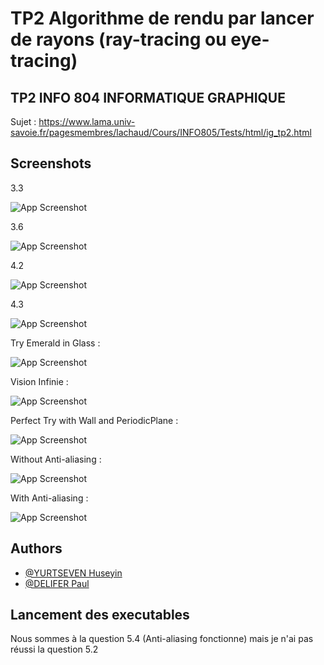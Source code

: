 # TP2 Algorithme de rendu par lancer de rayons (ray-tracing ou eye-tracing)

## TP2 INFO 804 INFORMATIQUE GRAPHIQUE

Sujet : https://www.lama.univ-savoie.fr/pagesmembres/lachaud/Cours/INFO805/Tests/html/ig_tp2.html

## Screenshots
3.3

![App Screenshot](imagesREADME/3.3.png) 

3.6

![App Screenshot](imagesREADME/3.6.png)

4.2

![App Screenshot](imagesREADME/4.2.png)

4.3

![App Screenshot](imagesREADME/4.3.png)

Try Emerald in Glass : 

![App Screenshot](imagesREADME/emeralInGlass.png)


Vision Infinie : 

![App Screenshot](imagesREADME/visionInfinie.png)


Perfect Try with Wall and PeriodicPlane : 

![App Screenshot](imagesREADME/perfectTryWall.png)


Without Anti-aliasing : 

![App Screenshot](imagesREADME/withoutAntiAliascing.png)

With Anti-aliasing :

![App Screenshot](imagesREADME/withAntiAliascing.png)


## Authors

- [@YURTSEVEN Huseyin](https://github.com/Yuss9)
- [@DELIFER Paul](https://github.com/Zall9)


## Lancement des executables

<!-- # Question 1 : Visualiser une soupe de triangle et afficher le nombre de triangle
```bash
    ./executables/viewerQ1 bunny258.try
```

# Question 2 : Compression d'une soupe de triangle avec les 5 arguments
```bash
  ./executables/viewerQ2 bunny258.tri bunnyCompressed.tri 20 20 20
``` -->

Nous sommes à la question 5.4 (Anti-aliasing fonctionne) mais je n'ai pas réussi la question 5.2
